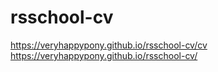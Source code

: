 # rsschool-cv
https://veryhappypony.github.io/rsschool-cv/cv
https://veryhappypony.github.io/rsschool-cv/